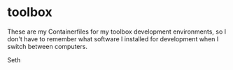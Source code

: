 # toolbox

These are my Containerfiles for my toolbox development environments, so I don't have to remember what software I installed for development when I switch between computers.

Seth
